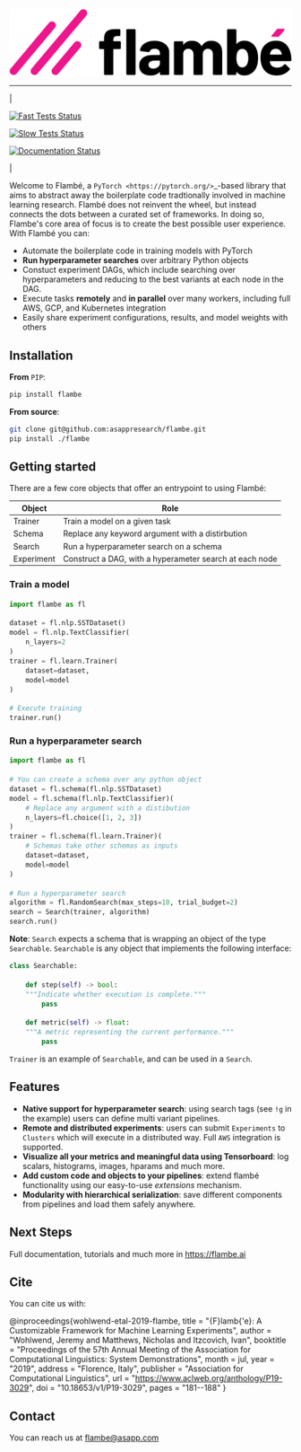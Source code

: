 ![Flambe Logo](imgs/Flambe_Logo_CMYK_FullColor.png)

------------

|

[![Fast Tests Status](https://github.com/asappresearch/flambe/workflows/tests-fast/badge.svg)](https://github.com/asappresearch/flambe/actions)

[![Slow Tests Status](https://github.com/asappresearch/flambe/workflows/tests-slow/badge.svg)](https://github.com/asappresearch/flambe/actions)

[![Documentation Status](https://readthedocs.org/projects/flambe/badge/?version=latest)](https://flambe.ai/en/latest/?badge=latest)

|

Welcome to Flambé, a `PyTorch <https://pytorch.org/>`_-based library that aims to abstract away
the boilerplate code tradtionally involved in machine learning research. Flambé does not reinvent
the wheel, but instead connects the dots between a curated set of frameworks. In doing so,
Flambe's core area of focus is to create the best possible user experience. With Flambé you can:

* Automate the boilerplate code in training models with PyTorch
* **Run hyperparameter searches** over arbitrary Python objects
* Constuct experiment DAGs, which include searching over hyperparameters and reducing to the
best variants at each node in the DAG.
* Execute tasks **remotely** and **in parallel** over many workers, including full AWS,
GCP, and Kubernetes integration
* Easily share experiment configurations, results, and model weights with others


## Installation

**From** ``PIP``:

```bash
pip install flambe
```

**From source**:

```bash
git clone git@github.com:asappresearch/flambe.git
pip install ./flambe
```

## Getting started

There are a few core objects that offer an entrypoint to using Flambé:

| Object | Role |
| -------|------|
| Trainer | Train a model on a given task |
| Schema | Replace any keyword argument with a distirbution |
| Search | Run a hyperparameter search on a schema |
| Experiment | Construct a DAG, with a hyperameter search at each node |

### Train a model

```python
import flambe as fl

dataset = fl.nlp.SSTDataset()
model = fl.nlp.TextClassifier(
    n_layers=2
)
trainer = fl.learn.Trainer(
    dataset=dataset,
    model=model
)

# Execute training
trainer.run()
```

### Run a hyperparameter search


```python
import flambe as fl

# You can create a schema over any python object
dataset = fl.schema(fl.nlp.SSTDataset)
model = fl.schema(fl.nlp.TextClassifier)(
    # Replace any argument with a distibution
    n_layers=fl.choice([1, 2, 3])  
)
trainer = fl.schema(fl.learn.Trainer)(
    # Schemas take other schemas as inputs
    dataset=dataset,
    model=model
)

# Run a hyperparameter search
algorithm = fl.RandomSearch(max_steps=10, trial_budget=2)
search = Search(trainer, algorithm)
search.run()
```

**Note**: ``Search`` expects a schema that is wrapping an object of
the type ``Searchable``. ``Searchable`` is any object that implements
the following interface:

```python
class Searchable:

    def step(self) -> bool:
    """Indicate whether execution is complete."""
        pass
    
    def metric(self) -> float:
    """A metric representing the current performance."""
        pass
```
``Trainer`` is an example of ``Searchable``, and can be used in a ``Search``.

## Features

* **Native support for hyperparameter search**: using search tags (see ``!g`` in the example) users can define multi variant pipelines.
* **Remote and distributed experiments**: users can submit ``Experiments`` to ``Clusters`` which will execute in a distributed way. Full ``AWS`` integration is supported.
* **Visualize all your metrics and meaningful data using Tensorboard**: log scalars, histograms, images, hparams and much more.
* **Add custom code and objects to your pipelines**: extend flambé functionality using our easy-to-use *extensions* mechanism.
* **Modularity with hierarchical serialization**: save different components from pipelines and load them safely anywhere.

## Next Steps

Full documentation, tutorials and much more in https://flambe.ai

## Cite

You can cite us with:

@inproceedings{wohlwend-etal-2019-flambe,
    title = "{F}lamb{\'e}: A Customizable Framework for Machine Learning Experiments",
    author = "Wohlwend, Jeremy  and
      Matthews, Nicholas  and
      Itzcovich, Ivan",
    booktitle = "Proceedings of the 57th Annual Meeting of the Association for Computational Linguistics: System Demonstrations",
    month = jul,
    year = "2019",
    address = "Florence, Italy",
    publisher = "Association for Computational Linguistics",
    url = "https://www.aclweb.org/anthology/P19-3029",
    doi = "10.18653/v1/P19-3029",
    pages = "181--188"
}

## Contact

You can reach us at flambe@asapp.com
